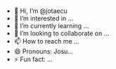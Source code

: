 - 👋 Hi, I’m @jotaecu
- 👀 I’m interested in ...
- 🌱 I’m currently learning ...
- 💞️ I’m looking to collaborate on ...
- 📫 How to reach me ...
- 😄 Pronouns: Josu...
- ⚡ Fun fact: ...

<!---
jotaecu/jotaecu is a ✨ special ✨ repository because its `README.md` (this file) appears on your GitHub profile.
You can click the Preview link to take a look at your changes.
--->

